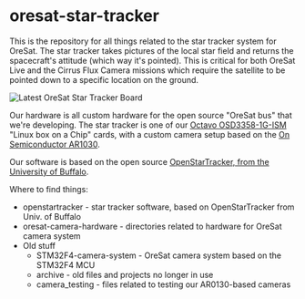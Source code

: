# oresat-star-tracker

This is the repository for all things related to the star tracker system for OreSat. The star tracker takes pictures of the local star field and returns the spacecraft's attitude (which way it's pointed). This is critical for both OreSat Live and the Cirrus Flux Camera missions which require the satellite to be pointed down to a specific location on the ground.

![Latest OreSat Star Tracker Board](https://github.com/oresat/oresat-star-tracker/blob/master/oresat-star-tracker.jpg)

Our hardware is all custom hardware for the open source "OreSat bus" that we're developing. The star tracker is one of our [Octavo OSD3358-1G-ISM](https://octavosystems.com/octavo_products/osd335x-sm/) "Linux box on a Chip" cards, with a custom camera setup based on the [On Semiconductor AR1030](https://www.onsemi.com/pub/Collateral/AR0130CS-D.PDF).

Our software is based on the open source [OpenStarTracker, from the University of Buffalo](http://openstartracker.org "OpenStarTracker, from the University of Buffalo").

Where to find things:

- openstartracker - star tracker software, based on OpenStarTracker from Univ. of Buffalo
- oresat-camera-hardware - directories related to hardware for OreSat camera system
- Old stuff
   - STM32F4-camera-system - OreSat camera system based on the STM32F4 MCU
   - archive - old files and projects no longer in use
   - camera_testing - files related to testing our AR0130-based cameras

